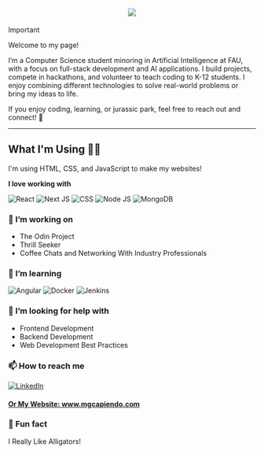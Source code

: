 <h1 align="center">
    <img src="https://readme-typing-svg.herokuapp.com/?font=Righteous&size=35&center=true&vCenter=true&width=500&height=70&duration=4000&lines=Hey+There!+👋;I'm+Manuel+Capiendo+👓" />
</h1>

> [!IMPORTANT]
> Welcome to my page!
>
> I’m a Computer Science student minoring in Artificial Intelligence at FAU, with a focus on full-stack development and AI applications. I build projects, compete in hackathons, and volunteer to teach coding to K-12 students. I enjoy combining different technologies to solve real-world problems or bring my ideas to life.
> 
> If you enjoy coding, learning, or jurassic park, feel free to reach out and connect! 🦖

---


## What I'm Using 👨‍💻

I'm using HTML, CSS, and JavaScript to make my websites! 

**I love working with**

<div display="flex">
  <img src="https://img.shields.io/badge/react-%2320232a.svg?style=for-the-badge&logo=react&logoColor=%2361DAFB" alt="React"/>
  <img src="https://img.shields.io/badge/Next-black?style=for-the-badge&logo=next.js&logoColor=white" alt="Next JS"/>
  <img src="https://img.shields.io/badge/css3-%231572B6.svg?style=for-the-badge&logo=css3&logoColor=white" alt="CSS"/>
  <img src="https://img.shields.io/badge/node.js-339933?style=for-the-badge&logo=Node.js&logoColor=white" alt="Node JS"/>
  <img src="https://img.shields.io/badge/-MongoDB-13aa52?style=for-the-badge&logo=mongodb&logoColor=white" alt="MongoDB"/>
</div>

### 🔭 I’m working on

- The Odin Project
- Thrill Seeker
- Coffee Chats and Networking With Industry Professionals

### 🌱 I’m learning

<div display="flex">
  <img src="https://img.shields.io/badge/Angular-DD0031?style=for-the-badge&logo=angular&logoColor=white" alt="Angular"/>
  <img src="https://img.shields.io/badge/docker-257bd6?style=for-the-badge&logo=docker&logoColor=white" alt="Docker"/>
  <img src="https://img.shields.io/badge/Jenkins-D24939?style=for-the-badge&logo=Jenkins&logoColor=white" alt="Jenkins"/>
</div>

### 🤔 I’m looking for help with

- Frontend Development
- Backend Development
- Web Development Best Practices

### 📫 How to reach me

<div display="flex">
  <a href="https://www.linkedin.com/in/capiendo/">
    <img src="https://img.shields.io/badge/linkedin-%230077B5.svg?style=for-the-badge&logo=linkedin&logoColor=white" alt="LinkedIn"/>
</div>
    
#### Or My Website: www.mgcapiendo.com

### 🐊 Fun fact

I Really Like Alligators!
